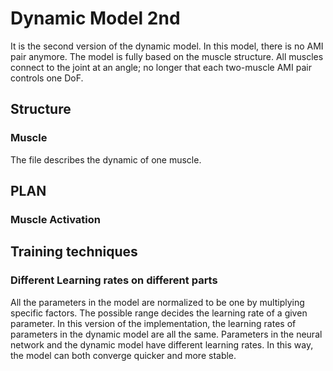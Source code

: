# Dynamic Model 2nd

It is the second version of the dynamic model. In this model, there is no AMI pair anymore. The model is fully based on the muscle structure. All muscles connect to the joint at an angle; no longer that each two-muscle AMI pair controls one DoF.

## Structure

### Muscle
The file describes the dynamic of one muscle.



## PLAN

### Muscle Activation



## Training techniques

### Different Learning rates on different parts

All the parameters in the model are normalized to be one by multiplying specific factors.
The possible range decides the learning rate of a given parameter.
In this version of the implementation, the learning rates of parameters in the dynamic model are all the same.
Parameters in the neural network and the dynamic model have different learning rates.
In this way, the model can both converge quicker and more stable.

